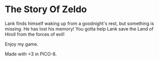 # The Story Of Zeldo
Lank finds himself waking up from a goodnight's rest, but something is missing.
He has lost his memory! You gotta help Lank save the Land of Hiroll from the
forces of evil!

Enjoy my game.

Made with <3 in PICO-8.
